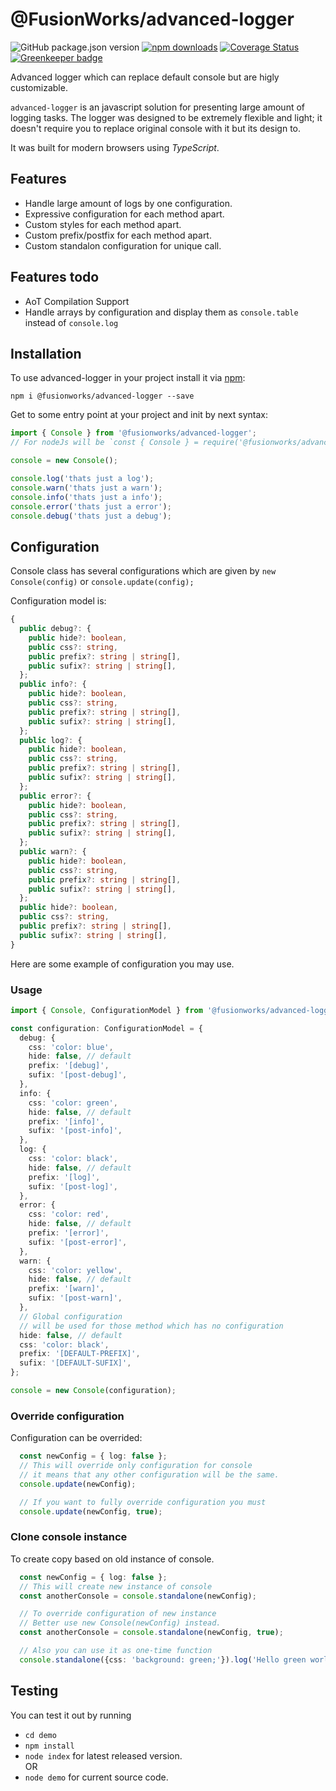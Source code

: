 # @FusionWorks/advanced-logger

![GitHub package.json version](https://img.shields.io/github/package-json/v/FusionWorks/advanced-logger.svg?label=Version)
[![npm downloads](https://img.shields.io/npm/dm/@fusionworks/advanced-logger.svg)](https://npmjs.org/@fusionworks/advanced-logger)
[![Coverage Status](https://coveralls.io/repos/github/grigoreme/advanced-logger/badge.svg?branch=master)](https://coveralls.io/github/grigoreme/advanced-logger?branch=master) [![Greenkeeper badge](https://badges.greenkeeper.io/grigoreme/advanced-logger.svg)](https://greenkeeper.io/)

Advanced logger which can replace default console but are higly customizable.

`advanced-logger` is an javascript solution for presenting large amount of logging tasks. The logger was designed to be extremely flexible and light; it doesn't require you to replace original console with it but its design to.

It was built for modern browsers using _TypeScript_.

## Features

- Handle large amount of logs by one configuration.
- Expressive configuration for each method apart.
- Custom styles for each method apart.
- Custom prefix/postfix for each method apart.
- Custom standalon configuration for unique call.

## Features todo

- AoT Compilation Support
- Handle arrays by configuration and display them as `console.table` instead of `console.log`

## Installation

To use advanced-logger in your project install it via [npm](https://www.npmjs.com/package/@fusionworks/advanced-logger):

```
npm i @fusionworks/advanced-logger --save
```

Get to some entry point at your project and init by next syntax:

```JAVASCRIPT
import { Console } from '@fusionworks/advanced-logger';
// For nodeJs will be `const { Console } = require('@fusionworks/advanced-logger');`

console = new Console();

console.log('thats just a log');
console.warn('thats just a warn');
console.info('thats just a info');
console.error('thats just a error');
console.debug('thats just a debug');
```

## Configuration

Console class has several configurations which are given by `new Console(config)` or `console.update(config);`

Configuration model is:

```Typescript
{
  public debug?: {
    public hide?: boolean,
    public css?: string,
    public prefix?: string | string[],
    public sufix?: string | string[],
  };
  public info?: {
    public hide?: boolean,
    public css?: string,
    public prefix?: string | string[],
    public sufix?: string | string[],
  };
  public log?: {
    public hide?: boolean,
    public css?: string,
    public prefix?: string | string[],
    public sufix?: string | string[],
  };
  public error?: {
    public hide?: boolean,
    public css?: string,
    public prefix?: string | string[],
    public sufix?: string | string[],
  };
  public warn?: {
    public hide?: boolean,
    public css?: string,
    public prefix?: string | string[],
    public sufix?: string | string[],
  };
  public hide?: boolean,
  public css?: string,
  public prefix?: string | string[],
  public sufix?: string | string[],
}
```

Here are some example of configuration you may use.

### Usage

```Typescript
import { Console, ConfigurationModel } from '@fusionworks/advanced-logger';

const configuration: ConfigurationModel = {
  debug: {
    css: 'color: blue',
    hide: false, // default
    prefix: '[debug]',
    sufix: '[post-debug]',
  },
  info: {
    css: 'color: green',
    hide: false, // default
    prefix: '[info]',
    sufix: '[post-info]',
  },
  log: {
    css: 'color: black',
    hide: false, // default
    prefix: '[log]',
    sufix: '[post-log]',
  },
  error: {
    css: 'color: red',
    hide: false, // default
    prefix: '[error]',
    sufix: '[post-error]',
  },
  warn: {
    css: 'color: yellow',
    hide: false, // default
    prefix: '[warn]',
    sufix: '[post-warn]',
  },
  // Global configuration
  // will be used for those method which has no configuration
  hide: false, // default
  css: 'color: black',
  prefix: '[DEFAULT-PREFIX]',
  sufix: '[DEFAULT-SUFIX]',
};

console = new Console(configuration);
```

### Override configuration

Configuration can be overrided:

```Typescript
  const newConfig = { log: false };
  // This will override only configuration for console
  // it means that any other configuration will be the same.
  console.update(newConfig);

  // If you want to fully override configuration you must
  console.update(newConfig, true);
```

### Clone console instance

To create copy based on old instance of console.

```Typescript
  const newConfig = { log: false };
  // This will create new instance of console
  const anotherConsole = console.standalone(newConfig);

  // To override configuration of new instance
  // Better use new Console(newConfig) instead.
  const anotherConsole = console.standalone(newConfig, true);

  // Also you can use it as one-time function
  console.standalone({css: 'background: green;'}).log('Hello green world!');
```

## Testing

You can test it out by running

- `cd demo`
- `npm install`
- `node index` for latest released version.  
  OR
- `node demo` for current source code.
